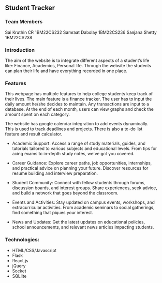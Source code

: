 ## Student Tracker
### Team Members
Sai Kruthin CR 1BM22CS232
Samraat Dabolay 1BM22CS236
Sanjana Shetty 1BM22CS238



### Introduction
The aim of the website is to integrate different aspects of a student’s life like: Finance, Academics, Personal life. Through the website the students can plan their life and have everything recorded in one place.


### Features
This webpage has multiple features to help college students keep track of their lives. The main feature is a finance tracker. The user has to input the daily amount he/she decides to maintain. Any transactions are input to a database. At the end of each month, users can view graphs and check the amount spent on each category. 

The website has google calendar integration to add events dynamically. This is used to track deadlines and projects. There is also a to-do list feature and result calculator.

- Academic Support: Access a range of study materials, guides, and tutorials tailored to various subjects and educational levels. From tips for acing exams to in-depth study notes, we've got you covered.

- Career Guidance: Explore career paths, job opportunities, internships, and practical advice on planning your future. Discover resources for resume building and interview preparation.

- Student Community: Connect with fellow students through forums, discussion boards, and interest groups. Share experiences, seek advice, and build a network that goes beyond the classroom.

- Events and Activities: Stay updated on campus events, workshops, and extracurricular activities. From academic seminars to social gatherings, find something that piques your interest.

- News and Updates: Get the latest updates on educational policies, school announcements, and relevant news articles impacting students.




### Technologies:

- HTML/CSS/Javascript
- Flask
- React.js
- jQuery
- Socket
- SQLlite
